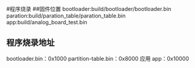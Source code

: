 #程序烧录
##固件位置
 bootloader:build/bootloader/bootloader.bin
 paration:build/paration_table/paration_table.bin
 app:build/analog_board_test.bin
## 程序烧录地址
bootloader.bin：0x1000
partition-table.bin：0x8000
应用 app：0x10000